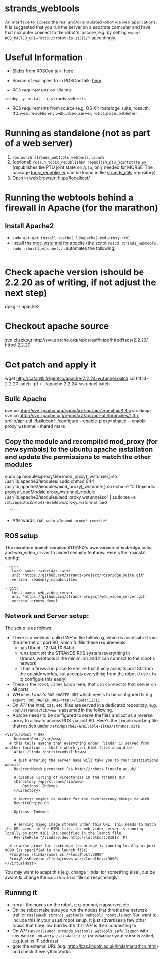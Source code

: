 strands_webtools
================

An interface to access the real and/or simulated robot via web applications. It is suggested that you run the server on a separate computer and have that computer connect to the robot's roscore, e.g. by setting `export ROS_MASTER_URI="http://robot-ip:11311/"` accordingly.


# Useful Information

 * Slides from ROSCon talk: [here](https://speakerdeck.com/baalexander/introduction-to-robot-web-tools)

 * Source of examples from ROSCon talk: [here](https://github.com/baalexander/roscon2013-examples)

 * ROS requirements on Ubuntu: 
```
rosdep -y install -r strands_webtools
```
* ROS requirements from source (e.g. OS X): rosbridge_suite, rosauth, tf2_web_republisher, web_video_server, robot_pose_publisher




# Running as standalone (not as part of a web server)
1. `roslaunch strands_webtools webtools.launch`
2. (optional) `rosrun topic_republisher republish_ptu_jointstate.py` (republishes the PTU joint state on `/ptu`, only needed for MORSE; The package [topic_republisher](https://github.com/strands-project/strands_utils/tree/master/topic_republisher) can be found in the [strands_utils](https://github.com/strands-project/strands_utils) repository)
3. Open in web browser: [http://localhost/](http://localhost/)

# Running the webtools behind a firewall in Apache (for the marathon)

## Install Apache2
 * ```sudo apt-get install apache2 libapache2-mod-proxy-html```
 * install the [mod_wstunnel](http://www.amoss.me.uk/2013/06/apache-2-2-websocket-proxying-ubuntu-mod_proxy_wstunnel/) for apache (the script `roscd strands_webtools; sudo ./build_wstunnel.sh` automates the following)
     ```
# Check apache version (should be 2.2.20 as of writing, if not adjust the next step)
dpkg -s apache2
# Checkout apache source
svn checkout http://svn.apache.org/repos/asf/httpd/httpd/tags/2.2.20/ httpd-2.2.20 
# Get patch and apply it
wget http://cafarelli.fr/gentoo/apache-2.2.24-wstunnel.patch
cd httpd-2.2.20
patch -p1 < ../apache-2.2.24-wstunnel.patch
## Build Apache 
svn co http://svn.apache.org/repos/asf/apr/apr/branches/1.4.x srclib/apr
svn co http://svn.apache.org/repos/asf/apr/apr-util/branches/1.3.x srclib/apr-util
./buildconf
./configure --enable-proxy=shared --enable-proxy_wstunnel=shared
make
## Copy the module and recompiled mod_proxy (for new symbols) to the ubuntu apache installation and update the permissions to match the other modules
sudo cp modules/proxy/.libs/mod_proxy{_wstunnel,}.so /usr/lib/apache2/modules/
sudo chmod 644 /usr/lib/apache2/modules/mod_proxy{_wstunnel,}.so
echo -e "# Depends: proxy\nLoadModule proxy_wstunnel_module /usr/lib/apache2/modules/mod_proxy_wstunnel.so" | sudo tee -a /etc/apache2/mods-available/proxy_wstunnel.load

      ```
  * Afterwards, run:  `sudo a2enmod proxy* rewrite*`
      
## ROS setup
The marathon branch requires STRAND's own version of rosbridge_suite and web_video_server to added security features. Here's the rosinstall config:
```
- git: 
   local-name: rosbridge_suite
   uri: 'https://github.com/strands-project/rosbridge_suite.git'
   version: readonly_capabilities
   
- git: 
   local-name: web_video_server
   uri: 'https://github.com/strands-project/web_video_server.git'
   version: groovy-devel
```

## Network and Server setup:

The setup is as follows:
* There is a webhost called *WH* in the following, which is accessible from the internet on port 80, which fulfills these requirements:
  * has Ubuntu 12.04LTS 64bit
  * runs (part of) the STRANDS ROS system (everything in strands_webtools is the minimum) and it can  connect to the robot's network
  * it has a firewall in place to ensure that it only accepts port 80 from the outside worlds, but accepts everything from the robot (I use `ufw` to configure this easily)
* There is the robot, called *Linda* here, that can connect to that server on all ports
* *WH* uses *Linda*'s `ROS_MASTER_URI` which needs to be configured to e.g. `export ROS_MASTER_URI=http://linda:11311`
* On *WH* the html, css, etc. files are served in a dedicated repository, e.g. `/opt/strands/lib/www` is assumed in the following.
* Apache needs to be configured to serve the files and act as a reverse proxy to allow to access ROS via port 80. Here's the Lincoln working file that resides under `/etc/apache2/available-sites/strands.site`
```
<VirtualHost *:80>
	DocumentRoot /var/www/
  # this tells apache that everything under "linda" is served from another location... that's where your html files should be
	Alias /linda /opt/strands/lib/www

	# just entering the server name will take you to your institutions website
	RedirectMatch permanent ^/$ http://robots.lincoln.ac.uk/
	
	# disable listing of directories in the strands dir
	<Directory /opt/strands/lib/www>
		Options -Indexes		
	</Directory>
	
	# rewrite engine is needed for the reverseproxy things to work
	RewriteEngine On
	
	Options -Indexes
	
	
	# serving mjpeg image streams under this URL. This needs to match the URL given in the HTML file. the web_video_server is running locally on port 8181 (as specified in the launch file)
	RewriteRule ^/linda/video http://localhost:8181/ [P]
	
  # reverse proxy for rosbridge (rosbridge is running locally on port 9090 (as specified in the launch file)
  ProxyPass /linda/rosws ws://localhost:9090/
  ProxyPassReverse /linda/rosws ws://localhost:9090/	
</VirtualHost>
```


You may want to adapt this (e.g. change 'linda' for something else), but be aware to change the `marathon.html` file correspondingly.

## Running it
* run all the nodes on the robot, e.g. openni, mapserver, etc.
* On the robot make sure you run the nodes that throttle the network traffic:
`roslaunch strands_webtools webtools_robot.launch` You want to include this in your usual robot setup. It just advertises a few other topics that have low bandwidth that *WH* is then connecting to.
* On *WH* run `roslaunch strands_webtools webtools_safe.launch` with `ROS_MASTER_URI=http://linda:11311/` (or whatever your robot is called, e.g. just its IP address)
* goto the external URL (e.g. http://lcas.lincoln.ac.uk/linda/marathon.html) and check if everythin works



